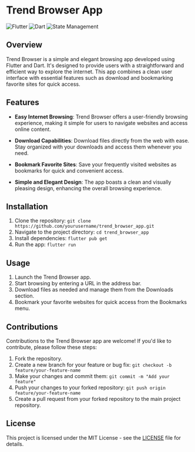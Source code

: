 # Trend Browser App

![Flutter](https://img.shields.io/badge/Flutter-3.7.7-blue)
![Dart](https://img.shields.io/badge/Dart-2.19.4-blue)
![State Management](https://img.shields.io/badge/State%20Management-Getx-green)

## Overview

Trend Browser is a simple and elegant browsing app developed using Flutter and Dart. It's designed to provide users with a straightforward and efficient way to explore the internet. This app combines a clean user interface with essential features such as download and bookmarking favorite sites for quick access.

## Features

- **Easy Internet Browsing**: Trend Browser offers a user-friendly browsing experience, making it simple for users to navigate websites and access online content.

- **Download Capabilities**: Download files directly from the web with ease. Stay organized with your downloads and access them whenever you need.

- **Bookmark Favorite Sites**: Save your frequently visited websites as bookmarks for quick and convenient access. 

- **Simple and Elegant Design**: The app boasts a clean and visually pleasing design, enhancing the overall browsing experience.

## Installation

1. Clone the repository: `git clone https://github.com/yourusername/trend_browser_app.git`
2. Navigate to the project directory: `cd trend_browser_app`
3. Install dependencies: `flutter pub get`
4. Run the app: `flutter run`

## Usage

1. Launch the Trend Browser app.
2. Start browsing by entering a URL in the address bar.
3. Download files as needed and manage them from the Downloads section.
4. Bookmark your favorite websites for quick access from the Bookmarks menu.

## Contributions

Contributions to the Trend Browser app are welcome! If you'd like to contribute, please follow these steps:

1. Fork the repository.
2. Create a new branch for your feature or bug fix: `git checkout -b feature/your-feature-name`
3. Make your changes and commit them: `git commit -m "Add your feature"`
4. Push your changes to your forked repository: `git push origin feature/your-feature-name`
5. Create a pull request from your forked repository to the main project repository.

## License

This project is licensed under the MIT License - see the [LICENSE](LICENSE) file for details.
